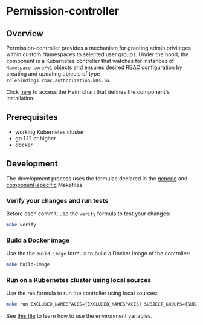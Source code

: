 # Permission-controller

## Overview
Permission-controller provides a mechanism for granting admin privileges within custom Namespaces to selected user groups. Under the hood, the component is a Kubernetes controller that watches for instances of `Namespace core/v1` objects and ensures desired RBAC configuration by creating and updating objects of type `rolebindings.rbac.authorization.k8s.io`.

Click [here](/resources/permission-controller) to access the Helm chart that defines the component's installation.

## Prerequisites

- working Kubernetes cluster
- go 1.12 or higher
- docker

## Development

The development process uses the formulae declared in the [generic](/common/makefiles/generic-make-go.mk) and [component-specific](./Makefile) Makefiles.

### Verify your changes and run tests
Before each commit, use the `verify` formula to test your changes:
  ```bash
  make verify
  ```

### Build a Docker image

Use the the `build-image` formula to build a Docker image of the controller:
  ```bash
  make build-image
  ```

### Run on a Kubernetes cluster using local sources

Use the `run` formula to run the controller using local sources:
  ```bash
  make run EXCLUDED_NAMESPACES={EXCLUDED_NAMESPACES} SUBJECT_GROUPS={SUBJECT_GROUPS} STATIC_CONNECTOR={STATIC_CONNECTOR}
  ```
  
See [this file](/resources/permission-controller/README.md#configuration) to learn how to use the environment variables.